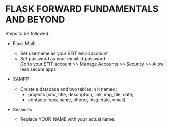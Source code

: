 # FLASK FORWARD FUNDAMENTALS AND BEYOND
Steps to be followed:
- Flask Mail:
  - Set username as your SFIT email account
  - Set password as your email id password
    <br>
Go to your SFIT account >> Manage Accounts >> Security >> Allow less secure apps
  


- XAMPP
  - Create a database and two tables in it named: 
    - projects  [sno, title, description, link, img_file, date]
    - contacts  [sno, name, phone, msg, date, email]
     

- Sessions
  - Replace YOUR_NAME with your actual name.

